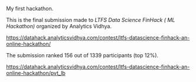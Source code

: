 My first hackathon. 

This is the final submission made to *LTFS Data Science FinHack ( ML Hackathon)* organized by Analytics Vidhya.

https://datahack.analyticsvidhya.com/contest/ltfs-datascience-finhack-an-online-hackathon/

The submission ranked 156 out of 1339 participants (top 12%). 

https://datahack.analyticsvidhya.com/contest/ltfs-datascience-finhack-an-online-hackathon/pvt_lb
